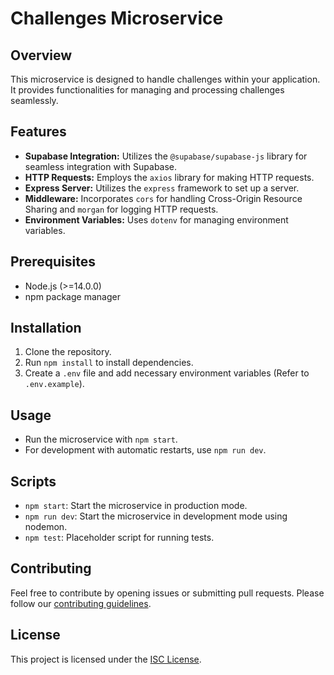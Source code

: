 # Challenges Microservice

## Overview
This microservice is designed to handle challenges within your application. It provides functionalities for managing and processing challenges seamlessly.

## Features
- **Supabase Integration:** Utilizes the `@supabase/supabase-js` library for seamless integration with Supabase.
- **HTTP Requests:** Employs the `axios` library for making HTTP requests.
- **Express Server:** Utilizes the `express` framework to set up a server.
- **Middleware:** Incorporates `cors` for handling Cross-Origin Resource Sharing and `morgan` for logging HTTP requests.
- **Environment Variables:** Uses `dotenv` for managing environment variables.

## Prerequisites
- Node.js (>=14.0.0)
- npm package manager

## Installation
1. Clone the repository.
2. Run `npm install` to install dependencies.
3. Create a `.env` file and add necessary environment variables (Refer to `.env.example`).

## Usage
- Run the microservice with `npm start`.
- For development with automatic restarts, use `npm run dev`.

## Scripts
- `npm start`: Start the microservice in production mode.
- `npm run dev`: Start the microservice in development mode using nodemon.
- `npm test`: Placeholder script for running tests.

## Contributing
Feel free to contribute by opening issues or submitting pull requests. Please follow our [contributing guidelines](CONTRIBUTING.md).

## License
This project is licensed under the [ISC License](LICENSE).
